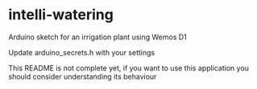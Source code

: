 # intelli-watering
Arduino sketch for an irrigation plant using Wemos D1

Update arduino_secrets.h with your settings

This README is not complete yet, if you want to use this application you should consider understanding its behaviour

